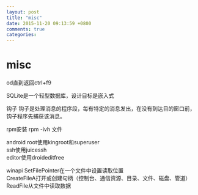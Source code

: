 ```yaml
---
layout: post
title: "misc"
date: 2015-11-20 09:13:59 +0800
comments: true
categories: 
---
```

# misc
od直到返回ctrl+f9

SQLite是一个轻型数据库，设计目标是嵌入式

钩子
钩子是处理消息的程序段，每有特定的消息发出，在没有到达目的窗口前，钩子程序先捕获该消息。

rpm安装
rpm -ivh 文件

android root使用kingroot和superuser  
ssh使用juicessh    
editor使用droideditfree  

winapi
SetFilePointer在一个文件中设置读取位置    
CreateFileA打开或创建句柄（控制台、通信资源、目录、文件、磁盘、管道）    
ReadFile从文件中读取数据  
